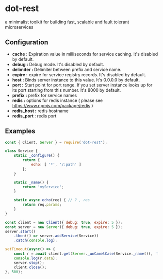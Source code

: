 # dot-rest

a minimalist toolkit for building fast, scalable and fault tolerant microservices

## Configuration

- **cache       :** Expiration value in milliseconds for service caching. It's disabled by default.
- **debug       :** Debug mode. It's disabled by default.
- **delimiter   :** Delimiter between prefix and service name.
- **expire      :** expire for service registry records. It's disabled by default.
- **host        :** Binds server instance to this value. It's 0.0.0.0 by default.
- **port        :** Start point for port range. If you set server instance looks up for its port starting from this number. It's 8000 by default.
- **prefix      :** prefix for service names
- **redis       :** options for redis instance ( please see <https://www.npmjs.com/package/redis> )
- **redis_host  :** redis hostname
- **redis_port  :** redis port

## Examples

```js
const { Client, Server } = require('dot-rest');

class Service {
    static _configure() {
        return {
            echo: [ '*', '/:path' ]
        };
    }

    static _name() {
        return 'myService';
    }

    static async echo(req) { // ? , res
        return req.params;
    }
}

const client = new Client({ debug: true, expire: 5 });
const server = new Server({ debug: true, expire: 5 });
server.start()
    .then(() => server.addService(Service))
    .catch(console.log);

setTimeout(async() => {
    const r = await client.get(Server._unCamelCase(Service._name()), 'test');
    console.log(r.data);
    server.stop();
    client.close();
}, 500);
```
